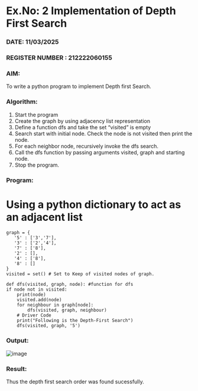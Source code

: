 # Ex.No: 2  Implementation of Depth First Search
### DATE: 11/03/2025                                                                       
### REGISTER NUMBER : 212222060155
### AIM: 
To write a python program to implement Depth first Search. 
### Algorithm:
1. Start the program
2. Create the graph by using adjacency list representation
3. Define a function dfs and take the set “visited” is empty 
4. Search start with initial node. Check the node is not visited then print the node.
5. For each neighbor node, recursively invoke the dfs search.
6. Call the dfs function by passing arguments visited, graph and starting node.
7. Stop the program.
### Program:


# Using a python dictionary to act as an adjacent list
    graph = { 
       '5' : ['3','7'],
       '3' : ['2','4'],
       '7' : ['8'],
       '2' : [],
       '4' : ['8'],
       '8' : []
    }
    visited = set() # Set to Keep of visited nodes of graph.
   
    def dfs(visited, graph, node): #function for dfs
    if node not in visited:
        print(node)
        visited.add(node)
        for neighbour in graph[node]:
            dfs(visited, graph, neighbour)
        # Driver Code
        print("Following is the Depth-First Search")
        dfs(visited, graph, '5')











### Output:

![image](https://github.com/user-attachments/assets/8ac121f4-9c04-4c9a-866e-d2667cc7991f)

### Result:
Thus the depth first search order was found sucessfully.

